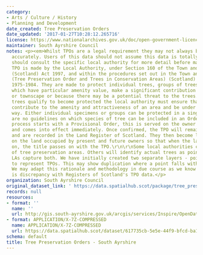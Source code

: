 ```yaml
---
category:
- Arts / Culture / History
- Planning and Development
date_created: Tree Preservation Orders
date_updated: '2017-01-27T10:28:12.265716'
license: https://www.nationalarchives.gov.uk/doc/open-government-licence/version/3/
maintainer: South Ayrshire Council
notes: <p><em>Whilst TPOs are a legal requirement they may not always be digitised
  accurately. Users of this data should not assume this data is totally accurate and
  should consult the specific local authority for more detail before making any decisions</em>\r\n\r\nA
  TPO is made by the Local Authority, under Section 160 of the Town and Country Planning
  (Scotland) Act 1997, and within the procedures set out in the Town and Country Planning
  (Tree Preservation Order and Trees in Conservation Areas) (Scotland) Regulations
  1975-1984. They are made to protect individual trees, groups of trees or woodlands
  which have particular amenity value, make a significant contribution to the landscape
  or townscape or because there may be a potential threat to the trees. Deciding which
  trees qualify to become protected the local authority must ensure that the trees
  contribute to the amenity and attractiveness of an area and be under threat in some
  way. Either individual specimens or groups can be protected in a single Order. There
  are no guidelines on which species of tree can be included in an Order.\r\n\r\nThe
  process starts with a Provisional Order, this is served on the owner of the land
  and comes into effect immediately. Once confirmed, the TPO will remain indefinitely
  and are recorded in the Land Register of Scotland. They then become legal burdens
  on the land occupied by present and future owners so that when the land is sold
  on, the title passes on with the TPO.\r\n\r\nSome local authorities capture polygons
  of tree preservation areas. Others will identify actual trees as point TPOs. Several
  LAs capture both. We have initially created two separate layers - point and polygon,
  to represent TPOs. This may show duplication where a point falls within a polygon.
  We may adapt this rationale and methodology in due course as we know that there
  is discrepancy with Registers of Scotland's TPO data.</p>
organization: South Ayrshire Council
original_dataset_link: ' https://data.spatialhub.scot/package/tree_preservation_orders-sa'
records: null
resources:
- format: ''
  name: ''
  url: http://gis.south-ayrshire.gov.uk/arcgis/services/Inspire/OpenData/MapServer/WFSServer?
- format: APPLICATION/X-7Z-COMPRESSED
  name: APPLICATION/X-7Z-COMPRESSED
  url: https://data.spatialhub.scot/dataset/617735cb-5e5e-44f9-bfcd-ba15a693e2b6/resource/41d90da2-92a6-4ce7-ad78-1bf566c3d973/download/2020-02-13-na_ldp-tree-preservation-orders.7z
schema: default
title: Tree Preservation Orders - South Ayrshire
---
```

